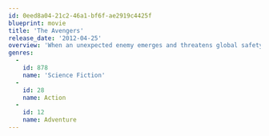 ```yaml
---
id: 0eed8a04-21c2-46a1-bf6f-ae2919c4425f
blueprint: movie
title: 'The Avengers'
release_date: '2012-04-25'
overview: 'When an unexpected enemy emerges and threatens global safety and security, Nick Fury, director of the international peacekeeping agency known as S.H.I.E.L.D., finds himself in need of a team to pull the world back from the brink of disaster. Spanning the globe, a daring recruitment effort begins!'
genres:
  -
    id: 878
    name: 'Science Fiction'
  -
    id: 28
    name: Action
  -
    id: 12
    name: Adventure
---
```

